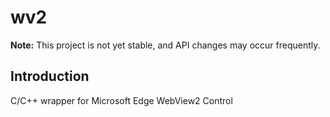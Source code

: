 # wv2
**Note:** This project is not yet stable, and API changes may occur frequently.

## Introduction
C/C++ wrapper for Microsoft Edge WebView2 Control



